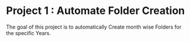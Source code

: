 #  Project 1 : Automate Folder Creation

The goal of this project is to automatically Create month wise Folders for the specific Years.
